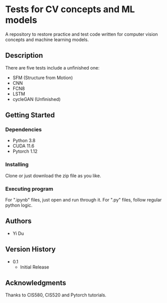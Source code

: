 # Tests for CV concepts and ML models

A repository to restore practice and test code written for computer vision concepts and machine learning models. 

## Description

There are five tests include a unfinished one:
* SFM (Structure from Motion)
* CNN
* FCN8
* LSTM
* cycleGAN (Unfinished)


## Getting Started

### Dependencies
* Python 3.8
* CUDA 11.6
* Pytorch 1.12

### Installing
Clone or just download the zip file as you like.

### Executing program
For ".ipynb" files, just open and run through it. For ".py" files, follow regular python logic.


## Authors
* Yi Du


## Version History
* 0.1
    * Initial Release


## Acknowledgments
Thanks to CIS580, CIS520 and Pytorch tutorials.
